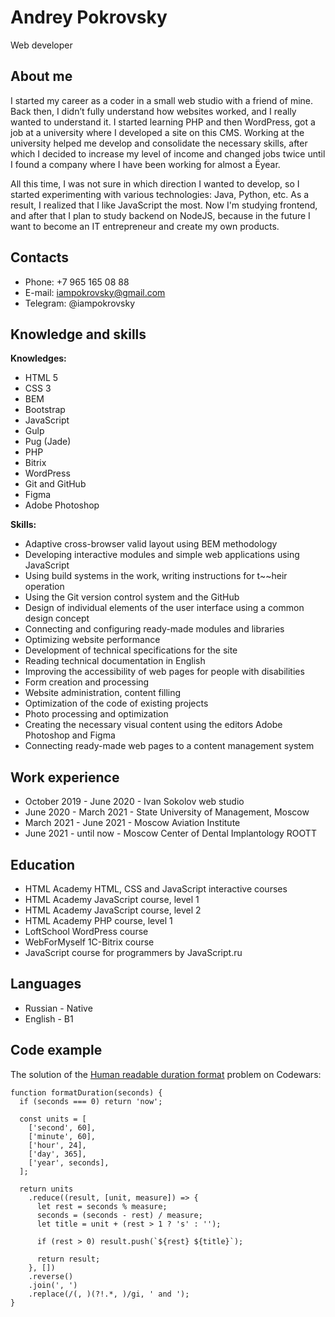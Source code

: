 # Andrey Pokrovsky
Web developer

## About me
I started my career as a coder in a small web studio with a friend of mine. Back then, I didn’t fully understand how websites worked, and I really wanted to understand it. I started learning PHP and then WordPress, got a job at a university where I developed a site on this CMS. Working at the university helped me develop and consolidate the necessary skills, after which I decided to increase my level of income and changed jobs twice until I found a company where I have been working for almost a Ёyear.

All this time, I was not sure in which direction I wanted to develop, so I started experimenting with various technologies: Java, Python, etc. As a result, I realized that I like JavaScript the most. Now I'm studying frontend, and after that I plan to study backend on NodeJS, because in the future I want to become an IT entrepreneur and create my own products.

## Contacts
- Phone: +7 965 165 08 88
- E-mail: iampokrovsky@gmail.com
- Telegram: @iampokrovsky

## Knowledge and skills

**Knowledges:**
- HTML 5
- CSS 3
- BEM
- Bootstrap
- JavaScript
- Gulp
- Pug (Jade)
- PHP
- Bitrix
- WordPress
- Git and GitHub
- Figma
- Adobe Photoshop

**Skills:**
- Adaptive cross-browser valid layout using BEM methodology
- Developing interactive modules and simple web applications using JavaScript
- Using build systems in the work, writing instructions for t~~heir operation
- Using the Git version control system and the GitHub
- Design of individual elements of the user interface using a common design concept
- Connecting and configuring ready-made modules and libraries
- Optimizing website performance
- Development of technical specifications for the site
- Reading technical documentation in English
- Improving the accessibility of web pages for people with disabilities
- Form creation and processing
- Website administration, content filling
- Optimization of the code of existing projects
- Photo processing and optimization
- Creating the necessary visual content using the editors Adobe Photoshop and Figma
- Connecting ready-made web pages to a content management system

## Work experience
- October 2019 - June 2020 - Ivan Sokolov web studio
- June 2020 - March 2021 - State University of Management, Moscow
- March 2021 - June 2021 - Moscow Aviation Institute
- June 2021 - until now - Moscow Center of Dental Implantology ROOTT

## Education
- HTML Academy HTML, CSS and JavaScript interactive courses
- HTML Academy JavaScript course, level 1
- HTML Academy JavaScript course, level 2
- HTML Academy PHP course, level 1
- LoftSchool WordPress course
- WebForMyself 1C-Bitrix course
- JavaScript course for programmers by JavaScript.ru

## Languages
- Russian - Native
- English - B1

## Code example
The solution of the [Human readable duration format](https://www.codewars.com/kata/human-readable-duration-format) problem on Codewars:
```
function formatDuration(seconds) {
  if (seconds === 0) return 'now';

  const units = [
    ['second', 60],
    ['minute', 60],
    ['hour', 24],
    ['day', 365],
    ['year', seconds],
  ];

  return units
    .reduce((result, [unit, measure]) => {
      let rest = seconds % measure;
      seconds = (seconds - rest) / measure;
      let title = unit + (rest > 1 ? 's' : '');

      if (rest > 0) result.push(`${rest} ${title}`);

      return result;
    }, [])
    .reverse()
    .join(', ')
    .replace(/(, )(?!.*, )/gi, ' and ');
}
```
